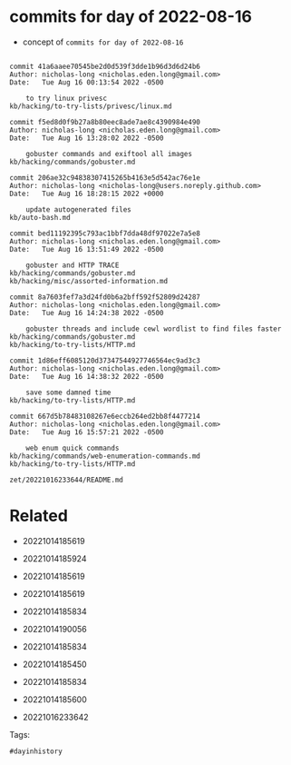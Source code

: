 # commits for day of 2022-08-16

- concept of `commits for day of 2022-08-16`

```

commit 41a6aaee70545be2d0d539f3dde1b96d3d6d24b6
Author: nicholas-long <nicholas.eden.long@gmail.com>
Date:   Tue Aug 16 00:13:54 2022 -0500

    to try linux privesc
kb/hacking/to-try-lists/privesc/linux.md

commit f5ed8d0f9b27a8b80eec8ade7ae8c4390984e490
Author: nicholas-long <nicholas.eden.long@gmail.com>
Date:   Tue Aug 16 13:28:02 2022 -0500

    gobuster commands and exiftool all images
kb/hacking/commands/gobuster.md

commit 206ae32c94838307415265b4163e5d542ac76e1e
Author: nicholas-long <nicholas-long@users.noreply.github.com>
Date:   Tue Aug 16 18:28:15 2022 +0000

    update autogenerated files
kb/auto-bash.md

commit bed11192395c793ac1bbf7dda48df97022e7a5e8
Author: nicholas-long <nicholas.eden.long@gmail.com>
Date:   Tue Aug 16 13:51:49 2022 -0500

    gobuster and HTTP TRACE
kb/hacking/commands/gobuster.md
kb/hacking/misc/assorted-information.md

commit 8a7603fef7a3d24fd0b6a2bff592f52809d24287
Author: nicholas-long <nicholas.eden.long@gmail.com>
Date:   Tue Aug 16 14:24:38 2022 -0500

    gobuster threads and include cewl wordlist to find files faster
kb/hacking/commands/gobuster.md
kb/hacking/to-try-lists/HTTP.md

commit 1d86eff6085120d37347544927746564ec9ad3c3
Author: nicholas-long <nicholas.eden.long@gmail.com>
Date:   Tue Aug 16 14:38:32 2022 -0500

    save some damned time
kb/hacking/to-try-lists/HTTP.md

commit 667d5b78483108267e6eccb264ed2bb8f4477214
Author: nicholas-long <nicholas.eden.long@gmail.com>
Date:   Tue Aug 16 15:57:21 2022 -0500

    web enum quick commands
kb/hacking/commands/web-enumeration-commands.md
kb/hacking/to-try-lists/HTTP.md
```

` zet/20221016233644/README.md `

# Related

- 20221014185619

- 20221014185924

- 20221014185619

- 20221014185619

- 20221014185834

- 20221014190056

- 20221014185834

- 20221014185450

- 20221014185834

- 20221014185600

- 20221016233642

Tags:

    #dayinhistory

